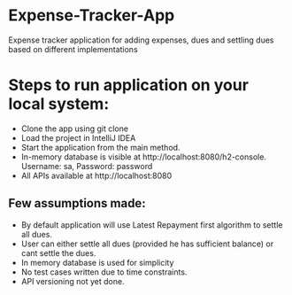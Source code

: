 # Expense-Tracker-App
Expense tracker application for adding expenses, dues and settling dues based on different implementations

# Steps to run application on your local system:

- Clone the app using git clone <URL>
- Load the project in IntelliJ IDEA 
- Start the application from the main method.
- In-memory database is visible at http://localhost:8080/h2-console. Username: sa, Password: password
- All APIs available at http://localhost:8080

## Few assumptions made:
- By default application will use Latest Repayment first algorithm to settle all dues.
- User can either settle all dues (provided he has sufficient balance) or cant settle the dues.
- In memory database is used for simplicity
- No test cases written due to time constraints. 
- API versioning not yet done.